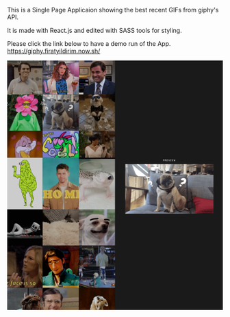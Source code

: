 This is a Single Page Applicaion showing the best recent GIFs from giphy's API.

It is made with React.js and edited with SASS tools for styling.


Please click the link below to have a demo run of the App.
https://giphy.firatyildirim.now.sh/

![preview](/src/img/giphyss.png)